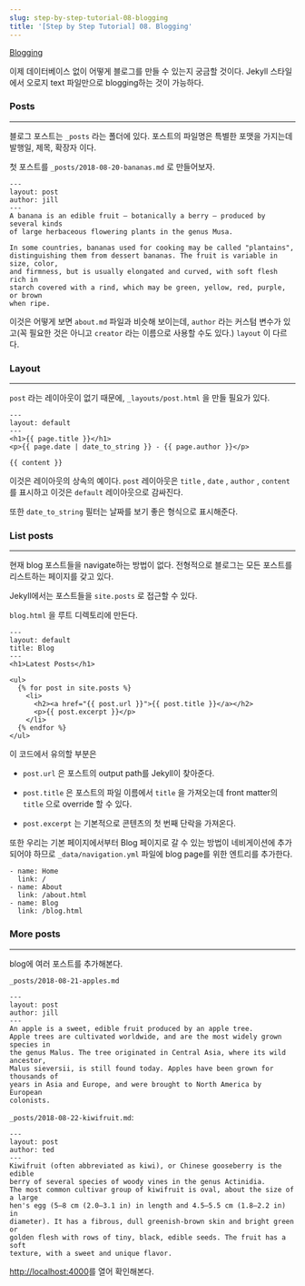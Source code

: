 ```yaml
---
slug: step-by-step-tutorial-08-blogging
title: '[Step by Step Tutorial] 08. Blogging'
---
```


[Blogging](https://jekyllrb.com/docs/step-by-step/08-blogging/)

이제 데이터베이스 없이 어떻게 블로그를 만들 수 있는지 궁금할 것이다. Jekyll 스타일에서 오로지 text 파일만으로 blogging하는 것이 가능하다.

### Posts

---

블로그 포스트는 `_posts` 라는 폴더에 있다. 포스트의 파일명은 특별한 포맷을 가지는데 발행일, 제목, 확장자 이다.

첫 포스트를 `_posts/2018-08-20-bananas.md` 로 만들어보자.

```plain text
---
layout: post
author: jill
---
A banana is an edible fruit – botanically a berry – produced by several kinds
of large herbaceous flowering plants in the genus Musa.

In some countries, bananas used for cooking may be called "plantains",
distinguishing them from dessert bananas. The fruit is variable in size, color,
and firmness, but is usually elongated and curved, with soft flesh rich in
starch covered with a rind, which may be green, yellow, red, purple, or brown
when ripe.
```

이것은 어떻게 보면 `about.md` 파일과 비슷해 보이는데, `author` 라는 커스텀 변수가 있고(꼭 필요한 것은 아니고 `creator` 라는 이름으로 사용할 수도 있다.) `layout` 이 다르다.

### Layout

---

`post` 라는 레이아웃이 없기 때문에, `_layouts/post.html` 을 만들 필요가 있다.

```plain text
---
layout: default
---
<h1>{{ page.title }}</h1>
<p>{{ page.date | date_to_string }} - {{ page.author }}</p>

{{ content }}
```

이것은 레이아웃의 상속의 예이다. `post` 레이아웃은 `title` , `date` , `author` , `content` 를 표시하고 이것은 `default` 레이아웃으로 감싸진다.

또한 `date_to_string` 필터는 날짜를 보기 좋은 형식으로 표시해준다.

### List posts

---

현재 blog 포스트들을 navigate하는 방법이 없다. 전형적으로 블로그는 모든 포스트를 리스트하는 페이지를 갖고 있다.

Jekyll에서는 포스트들을 `site.posts` 로 접근할 수 있다.

`blog.html` 을 루트 디렉토리에 만든다.

```plain text
---
layout: default
title: Blog
---
<h1>Latest Posts</h1>

<ul>
  {% for post in site.posts %}
    <li>
      <h2><a href="{{ post.url }}">{{ post.title }}</a></h2>
      <p>{{ post.excerpt }}</p>
    </li>
  {% endfor %}
</ul>
```

이 코드에서 유의할 부분은

- `post.url` 은 포스트의 output path를 Jekyll이 찾아준다.

- `post.title` 은 포스트의 파일 이름에서 `title` 을 가져오는데 front matter의 `title` 으로 override 할 수 있다.

- `post.excerpt` 는 기본적으로 콘텐츠의 첫 번째 단락을 가져온다.

또한 우리는 기본 페이지에서부터 Blog 페이지로 갈 수 있는 방법이 네비게이션에 추가되어야 하므로 `_data/navigation.yml` 파일에 blog page를 위한 엔트리를 추가한다.

```plain text
- name: Home
  link: /
- name: About
  link: /about.html
- name: Blog
  link: /blog.html
```

### More posts

---

blog에 여러 포스트를 추가해본다.

`_posts/2018-08-21-apples.md`

```plain text
---
layout: post
author: jill
---
An apple is a sweet, edible fruit produced by an apple tree.
Apple trees are cultivated worldwide, and are the most widely grown species in
the genus Malus. The tree originated in Central Asia, where its wild ancestor,
Malus sieversii, is still found today. Apples have been grown for thousands of
years in Asia and Europe, and were brought to North America by European
colonists.
```

`_posts/2018-08-22-kiwifruit.md`:

```plain text
---
layout: post
author: ted
---
Kiwifruit (often abbreviated as kiwi), or Chinese gooseberry is the edible
berry of several species of woody vines in the genus Actinidia.
The most common cultivar group of kiwifruit is oval, about the size of a large
hen's egg (5–8 cm (2.0–3.1 in) in length and 4.5–5.5 cm (1.8–2.2 in) in
diameter). It has a fibrous, dull greenish-brown skin and bright green or
golden flesh with rows of tiny, black, edible seeds. The fruit has a soft
texture, with a sweet and unique flavor.
```

[http://localhost:4000](http://localhost:4000/)를 열어 확인해본다.
